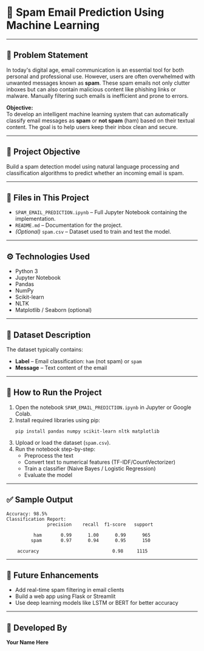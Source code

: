 
# 📧 Spam Email Prediction Using Machine Learning

---

## 🧩 Problem Statement

In today's digital age, email communication is an essential tool for both personal and professional use. However, users are often overwhelmed with unwanted messages known as **spam**. These spam emails not only clutter inboxes but can also contain malicious content like phishing links or malware. Manually filtering such emails is inefficient and prone to errors.

**Objective:**  
To develop an intelligent machine learning system that can automatically classify email messages as **spam** or **not spam** (ham) based on their textual content. The goal is to help users keep their inbox clean and secure.

---

## 🧠 Project Objective

Build a spam detection model using natural language processing and classification algorithms to predict whether an incoming email is spam.

---

## 📂 Files in This Project

- `SPAM_EMAIL_PREDICTION.ipynb` – Full Jupyter Notebook containing the implementation.
- `README.md` – Documentation for the project.
- *(Optional)* `spam.csv` – Dataset used to train and test the model.

---

## ⚙️ Technologies Used

- Python 3
- Jupyter Notebook
- Pandas
- NumPy
- Scikit-learn
- NLTK
- Matplotlib / Seaborn (optional)

---

## 📝 Dataset Description

The dataset typically contains:

- **Label** – Email classification: `ham` (not spam) or `spam`
- **Message** – Text content of the email

---

## 🚀 How to Run the Project

1. Open the notebook `SPAM_EMAIL_PREDICTION.ipynb` in Jupyter or Google Colab.
2. Install required libraries using pip:
   ```
   pip install pandas numpy scikit-learn nltk matplotlib
   ```
3. Upload or load the dataset (`spam.csv`).
4. Run the notebook step-by-step:
   - Preprocess the text
   - Convert text to numerical features (TF-IDF/CountVectorizer)
   - Train a classifier (Naive Bayes / Logistic Regression)
   - Evaluate the model

---

## ✅ Sample Output

```
Accuracy: 98.5%
Classification Report:
               precision    recall  f1-score   support

          ham       0.99      1.00      0.99      965
         spam       0.97      0.94      0.95      150

    accuracy                           0.98     1115
```

---

## 🌱 Future Enhancements

- Add real-time spam filtering in email clients
- Build a web app using Flask or Streamlit
- Use deep learning models like LSTM or BERT for better accuracy

---

## 🙌 Developed By

**Your Name Here**

